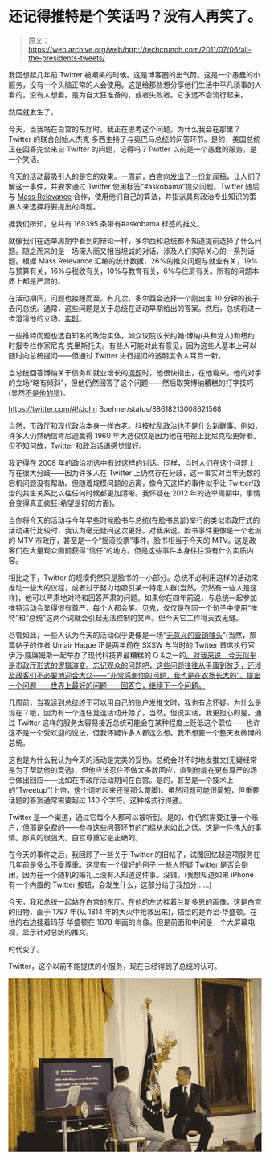 # 还记得推特是个笑话吗？没有人再笑了。

> 原文：<https://web.archive.org/web/http://techcrunch.com/2011/07/06/all-the-presidents-tweets/>

我回想起几年前 Twitter 被嘲笑的时候。这是博客圈的出气筒。这是一个愚蠢的小服务，没有一个头脑正常的人会使用。这是给那些想分享他们生活中平凡琐事的人看的，没有人想看。是为自大狂准备的。或者失败者。它永远不会流行起来。

然后就发生了。

今天，当我站在白宫的东厅时，我正在思考这个问题。为什么我会在那里？Twitter 的联合创始人杰克·多西主持了与奥巴马总统的问答环节。是的，美国总统正在回答完全来自 Twitter 的问题，记得吗？Twitter 以前是一个愚蠢的服务，是一个笑话。

今天的活动最吸引人的是它的效果。一周前，白宫向[发出了一份新闻稿](https://web.archive.org/web/20230205010855/http://www.whitehouse.gov/the-press-office/2011/06/30/white-house-host-twitter-townhall)，让人们了解这一事件，并要求通过 Twitter 使用标签“#askobama”提交问题。Twitter 随后与 [Mass Relevance](https://web.archive.org/web/20230205010855/http://www.massrelevance.com/) 合作，使用他们自己的算法，并指派具有政治专业知识的策展人来选择将要提出的问题。

据我们所知，总共有 169395 条带有#askobama 标签的推文。

就像我们在选举周期中看到的辩论一样，多尔西和总统都不知道提前选择了什么问题。随之而来的是一场深入而又相当坦诚的对话，涉及人们实际关心的一系列话题。根据 Mass Relevance 汇编的统计数据，26%的推文问题与就业有关，19%与预算有关，16%与税收有关，10%与教育有关，6%与住房有关。所有的问题本质上都是严肃的。

在活动期间，问题也接踵而至。有几次，多尔西会选择一个刚出生 10 分钟的孩子去问总统。通常，这些问题是关于总统在活动早期给出的答案。然后，总统将进一步澄清他的立场。[实时](https://web.archive.org/web/20230205010855/https://techcrunch.com/2009/11/27/twitter-realtime-news-cronkite/)。

一些推特问题也选自知名的政治实体，如众议院议长约翰·博纳(共和党人)和纽约时报专栏作家尼克·克里斯托夫。有些人可能对此有意见，因为这些人基本上可以随时向总统提问——但通过 Twitter 进行提问的透明度令人耳目一新。

当总统回答博纳关于债务和就业增长的[问题](https://web.archive.org/web/20230205010855/https://twitter.com/#!/johnboehner/status/88618213008621568)时，他很快指出，在他看来，他的对手的立场“略有倾斜”，但他仍然回答了这个问题——然后取笑博纳糟糕的打字技巧(显然[不是他的错](https://web.archive.org/web/20230205010855/https://twitter.com/sg/status/88677088579682304))。

https://twitter.com/#!/John Boehner/status/88618213008621568

当然，市政厅和现代政治本身一样古老。科技扰乱政治也不是什么新鲜事。例如，许多人仍然确信肯尼迪赢得 1960 年大选仅仅是因为他在电视上比尼克松更好看。但不知何故，Twitter 和政治话语感觉很好。

我记得在 2008 年的政治初选中有过这样的对话。同样，当时人们在这个问题上存在很大分歧——因为许多人在 Twitter 上仍然存在分歧，这一事实对当年无数的宕机问题没有帮助。但随着规模问题的远离，像今天这样的事件似乎让 Twitter/政治的共生关系比以往任何时候都更加清晰。我怀疑在 2012 年的选举周期中，事情会变得真正疯狂(希望是好的方面)。

当你将今天的活动与今年早些时候脸书与总统(在脸书总部)举行的类似市政厅式的活动进行比较时，我认为毫无疑问这次更好。对我来说，脸书事件更像是一个老派的 MTV 市政厅，甚至是一个“摇滚投票”事件。脸书相当于今天的 MTV。这是政客们在大量观众面前获得“信任”的地方。但是这些事件本身往往没有什么实质内容。

相比之下，Twitter 的规模仍然只是脸书的一小部分。总统不必利用这样的活动来推动一些大的议程，或者过于努力地吸引某一特定人群(当然，仍然有一些人是这样)，他可以严肃地对待和回答严肃的问题。如果你在四年前说，与总统一起参加推特活动会显得很有尊严，每个人都会笑。见鬼，仅仅是在同一个句子中使用“推特”和“总统”这两个词就会引起无法控制的笑声。但今天它工作得天衣无缝。

尽管如此，一些人认为今天的活动似乎更像是一场“[无意义的营销噱头](https://web.archive.org/web/20230205010855/http://blogs.hbr.org/haque/2011/07/askobama_is_a_meaningless_mark.html)”(当然，那篇帖子的作者 Umair Haque 正是两年前在 SXSW 与当时的 Twitter 首席执行官伊万·威廉姆斯一起举办了现代科技界最糟糕的 Q &之一的[。对我来说，今天似乎是市政厅形式的逻辑演变。忘记观众的问题吧，这些问题往往从平庸到贫乏，还涉及政客们不必要地迎合大众——“非常感谢你的问题，我也是在农场长大的”。提出一个问题——世界上最好的问题——回答它，继续下一个问题。](https://web.archive.org/web/20230205010855/https://techcrunch.com/2010/03/15/sxsw-keynote-ev-williams-umair-haque/)

几周前，当我读到总统终于可以用自己的账户发推文时，我也有点怀疑。为什么是现在？哦，因为有一个连任竞选活动开始了，当然。但说实话，我更担心的是，通过 Twitter 这样的服务太容易接近总统可能会在某种程度上贬低这个职位——也许这不是一个受欢迎的说法，但我怀疑许多人都这么想。我不想要一个整天发微博的总统。

这也是为什么我认为今天的活动是完美的妥协。总统会时不时地发推文(无疑经常是为了帮助他的竞选)，但他应该忍住不做大多数回应，直到他能在更有尊严的场合做出回应——比如在市政厅活动期间在白宫。是的，甚至是一个技术上的“Tweetup”(上帝，这个词听起来还是那么蹩脚)。虽然问题可能很简短，但重要话题的答案通常需要超过 140 个字符。这种格式行得通。

Twitter 是一个渠道，通过它每个人都可以被听到。是的，你仍然需要注册一个账户，但那是免费的——参与这些问答环节的门槛从未如此之低。这是一件伟大的事情。那真的很强大。白宫尊重它是正确的。

在今天的事件之后，我回顾了一些关于 Twitter 的旧帖子，试图回忆起这项服务在几年前是多么不受尊重。[这里有一个很好的例子](https://web.archive.org/web/20230205010855/http://venturebeat.com/2008/04/28/much-atwitter-about-nothing/):一些人怀疑 Twitter 是否会倒闭，因为在一个随机的婚礼上没有人知道这件事。没错。(我想知道如果 iPhone 有一个内置的 Twitter 按钮，会发生什么，这部分给了我加分……)

今天，我和总统一起站在白宫的东厅。在他的左边挂着兰斯多恩的画像，这是白宫的旧物，画于 1797 年(从 1814 年的大火中抢救出来)，描绘的是乔治·华盛顿。在他的右边挂着玛莎·华盛顿在 1878 年画的肖像。但是前面和中间是一个大屏幕电视，显示针对总统的推文。

时代变了。

Twitter，这个以前不能提供的小服务，现在已经得到了总统的认可。

![](img/b08473a164dbfb989791b7376dda9df8.png "2")